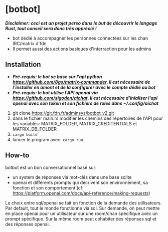 # [botbot]
***Disclaimer: ceci est un projet perso dans le but de découvrir le langage Rust, tout conseil sera donc très apprécié !***
* bot dédié à accompagner les personnes connectées sur les chan IRC/matrix d'fdn
* Il permet aussi des actions basiques d'interraction pour les admins

## Installation
- ***Pré-requis: le bot se base sur l'api python https://github.com/8go/matrix-commander. Il est nécessaire de l'installer en amont et de la configurer avec le compte dédié au bot***
- ***Pré-requis: le bot utilise l'API openai via https://github.com/sigoden/aichat. Il est nécessaire d'inialiser l'api openai avec son token et son fichiers de roles dans ~/.config/aichat***

1. git clone https://git.fdn.fr/adminsys/botbot_v2.git
2. dans le fichier main.rs modifier les chemins des répertoires de l'API pour les variables: MATRIX_FOLDER, MATRIX_CREDITENTIALS et MATRIX_DB_FOLDER
3. `cargo build`
4. lancer le program avec: `cargo run`

## How-to
botbot est un bon conversationnel basé sur:
- un system de réponses via mot-clés dans une base sqlite
- openai et différents prompts qui décrivent son environnement, sa fonction et son comportement (cf: https://platform.openai.com/docs/api-reference/making-requests)

Le choix entre sql/openai se fait en fonction de la demande des utilisateurs. Par default, tout le monde fonctionne via sql. Sur demande, on peut mettre en place openai pour un utilisateur sur une room/chan spécifique avec un prompt spécifique. Sur la même room peut cohabiter des réponses sql et des réponses openai.
